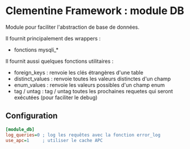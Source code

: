 Clementine Framework : module DB
=========

Module pour faciliter l'abstraction de base de données.

Il fournit principalement des wrappers :
- fonctions mysqli_* 

Il fournit aussi quelques fonctions utilitaires :
- foreign_keys : renvoie les clés étrangères d'une table
- distinct_values : renvoie toutes les valeurs distinctes d'un champ
- enum_values : renvoie les valeurs possibles d'un champ enum
- tag / untag : tag / untag toutes les prochaines requetes qui seront exécutées (pour faciliter le debug)

Configuration
-------------
```ini
[module_db]
log_queries=0 ; log les requêtes avec la fonction error_log
use_apc=1     ; utiliser le cache APC
```
